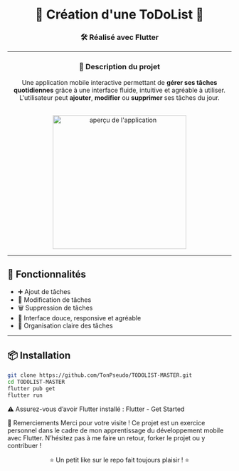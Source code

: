 <div align="center">

# 📝 Création d'une ToDoList 📝

### 🛠️ Réalisé avec **Flutter**

---

### 📱 Description du projet

Une application mobile interactive permettant de **gérer ses tâches quotidiennes** grâce à une interface fluide, intuitive et agréable à utiliser.  
L'utilisateur peut **ajouter**, **modifier** ou **supprimer** ses tâches du jour.

<br>

<img src="listedetaches/646shots_so.png" alt="aperçu de l'application" width="300"/>

</div>

---

## 🚀 Fonctionnalités

- ➕ Ajout de tâches  
- 📝 Modification de tâches  
- 🗑️ Suppression de tâches  
- 💜 Interface douce, responsive et agréable  
- 🔔 Organisation claire des tâches  

---

## 📦 Installation

```bash
git clone https://github.com/TonPseudo/TODOLIST-MASTER.git
cd TODOLIST-MASTER
flutter pub get
flutter run
```
⚠️ Assurez-vous d’avoir Flutter installé : Flutter - Get Started

🙌 Remerciements
Merci pour votre visite ! Ce projet est un exercice personnel dans le cadre de mon apprentissage du développement mobile avec Flutter.
N’hésitez pas à me faire un retour, forker le projet ou y contribuer !

<div align="center">
⭐ Un petit like sur le repo fait toujours plaisir ! ⭐

</div> 
